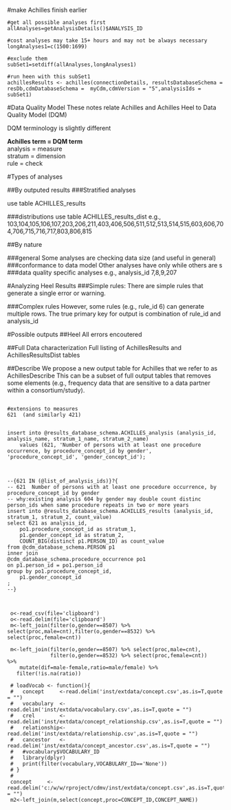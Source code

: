 
#make Achilles finish earlier
```
#get all possible analyses first
allAnalyses=getAnalysisDetails()$ANALYSIS_ID

#cost analyses may take 15+ hours and may not be always necessary
longAnalyses1=c(1500:1699)

#exclude them
subSet1=setdiff(allAnalyses,longAnalyses1)

#run heen with this subSet1
achillesResults <- achilles(connectionDetails, resultsDatabaseSchema = resDb,cdmDatabaseSchema =  myCdm,cdmVersion = "5",analysisIds = subSet1)
```


#Data Quality Model
These notes relate Achilles and Achilles Heel to Data Quality Model (DQM)

DQM terminology is slightly different

**Achilles term = DQM term**  
analysis = measure  
stratum = dimension  
rule = check




#Types of analyses

##By outputed results
###Stratified analyses

use table ACHILLES_results

###distributions 
use table ACHILLES_results_dist
e.g., 103,104,105,106,107,203,206,211,403,406,506,511,512,513,514,515,603,606,704,706,715,716,717,803,806,815

##By nature

###general
Some analyses are checking data size (and useful in general)  
###conformance to data model
Other analyses have only while others are s
###data quality specific analyses
e.g., analysis_id 7,8,9,207





#Analyzing Heel Results
###Simple rules: 
There are  simple rules that generate a single error or warning.

###Complex rules
However, some rules (e.g., rule_id 6) can generate multiple rows. The true primary key for output is combination of rule_id and analysis_id


#Possible outputs 
##Heel
All errors encoutered

##Full Data characterization
Full listing of AchillesResults and AchillesResultsDist tables

##Describe
We propose a new output table for Achilles that we refer to as AchillesDescribe 
This can be a subset of full output tables that removes some elements (e.g., frequency data that are sensitive to a data partner within a consortium/study).


```

#extensions to measures
621  (and similarly 421)

	
insert into @results_database_schema.ACHILLES_analysis (analysis_id, analysis_name, stratum_1_name, stratum_2_name)
	values (621, 'Number of persons with at least one procedure occurrence, by procedure_concept_id by gender', 'procedure_concept_id', 'gender_concept_id');

	

--{621 IN (@list_of_analysis_ids)}?{
-- 621	Number of persons with at least one procedure occurrence, by procedure_concept_id by gender
-- why:existing analysis 604 by gender may double count distinc person_ids when same procedure repeats in two or more years 
insert into @results_database_schema.ACHILLES_results (analysis_id, stratum_1, stratum_2, count_value)
select 621 as analysis_id,   
	po1.procedure_concept_id as stratum_1,
	p1.gender_concept_id as stratum_2,
	COUNT_BIG(distinct p1.PERSON_ID) as count_value
from @cdm_database_schema.PERSON p1
inner join
@cdm_database_schema.procedure_occurrence po1
on p1.person_id = po1.person_id
group by po1.procedure_concept_id, 
	p1.gender_concept_id
;
--}



 o<-read_csv(file='clipboard')
 o<-read.delim(file='clipboard')
 m<-left_join(filter(o,gender==8507) %>% select(proc,male=cnt),filter(o,gender==8532) %>% select(proc,female=cnt))
 
 m<-left_join(filter(o,gender==8507) %>% select(proc,male=cnt),
              filter(o,gender==8532) %>% select(proc,female=cnt))    %>%
    mutate(dif=male-female,ratio=male/female) %>% 
   filter(!is.na(ratio))
 
 # loadVocab <- function(){
 #   concept     <-read.delim('inst/extdata/concept.csv',as.is=T,quote = "")
 #   vocabulary  <-read.delim('inst/extdata/vocabulary.csv',as.is=T,quote = "")
 #   crel        <-read.delim('inst/extdata/concept_relationship.csv',as.is=T,quote = "")
 #   relationship<-read.delim('inst/extdata/relationship.csv',as.is=T,quote = "")
 #   cancestor   <-read.delim('inst/extdata/concept_ancestor.csv',as.is=T,quote = "")
 #   #vocabulary$VOCABULARY_ID
 #   library(dplyr)
 #   print(filter(vocabulary,VOCABULARY_ID=='None'))
 # }
 # 
 concept     <-read.delim('c:/w/w/rproject/cdmv/inst/extdata/concept.csv',as.is=T,quote = "")
 m2<-left_join(m,select(concept,proc=CONCEPT_ID,CONCEPT_NAME))
 
 
```



